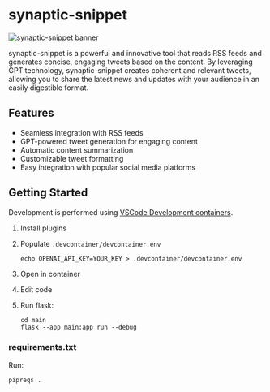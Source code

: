 # synaptic-snippet

![synaptic-snippet banner](https://www.example.com/images/synaptic-snippet-banner.png)

synaptic-snippet is a powerful and innovative tool that reads RSS feeds and generates concise, engaging tweets based on the content. By leveraging GPT technology, synaptic-snippet creates coherent and relevant tweets, allowing you to share the latest news and updates with your audience in an easily digestible format.

## Features

- Seamless integration with RSS feeds
- GPT-powered tweet generation for engaging content
- Automatic content summarization
- Customizable tweet formatting
- Easy integration with popular social media platforms

## Getting Started

Development is performed using [VSCode Development containers](https://code.visualstudio.com/docs/devcontainers/containers).

1. Install plugins
1. Populate `.devcontainer/devcontainer.env`

    ```
    echo OPENAI_API_KEY=YOUR_KEY > .devcontainer/devcontainer.env

    ```

1. Open in container
1. Edit code
1. Run flask:

    ```
    cd main
    flask --app main:app run --debug
    ```

### requirements.txt

Run:

```
pipreqs .
```